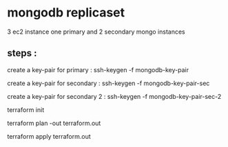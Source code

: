 # mongodb replicaset

3 ec2 instance one primary  and 2 secondary mongo instances

## steps :

create a key-pair for primary : ssh-keygen -f mongodb-key-pair

create a key-pair for secondary  : ssh-keygen -f mongodb-key-pair-sec

create a key-pair for secondary 2 : ssh-keygen -f mongodb-key-pair-sec-2




terraform init

terraform plan -out terraform.out

terraform apply terraform.out
